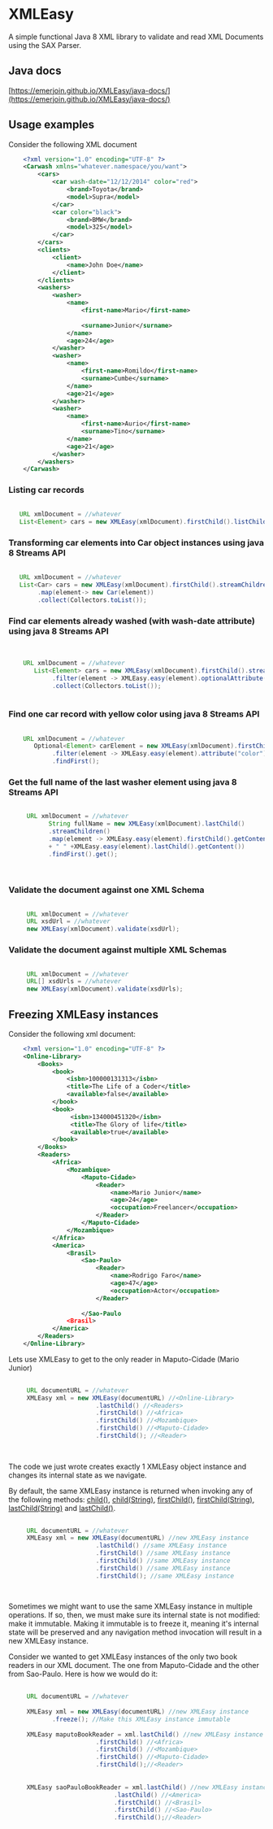 # XMLEasy
A simple functional Java 8 XML library to validate and read XML Documents using the SAX Parser.

## Java docs
[https://emerjoin.github.io/XMLEasy/java-docs/](https://emerjoin.github.io/XMLEasy/java-docs/)

## Usage examples

Consider the following XML document

```xml
    <?xml version="1.0" encoding="UTF-8" ?>
    <Carwash xmlns="whatever.namespace/you/want">
        <cars>
            <car wash-date="12/12/2014" color="red">
                <brand>Toyota</brand>
                <model>Supra</model>
            </car>
            <car color="black">
                <brand>BMW</brand>
                <model>325</model>
            </car>
        </cars>
        <clients>
            <client>
                <name>John Doe</name>
            </client>
        </clients>
        <washers>
            <washer>
                <name>
                    <first-name>Mario</first-name>
    
                    <surname>Junior</surname>
                </name>
                <age>24</age>
            </washer>
            <washer>
                <name>
                    <first-name>Romildo</first-name>
                    <surname>Cumbe</surname>
                </name>
                <age>21</age>
            </washer>
            <washer>
                <name>
                    <first-name>Aurio</first-name>
                    <surname>Tino</surname>
                </name>
                <age>21</age>
            </washer>
        </washers>
    </Carwash>
```

### Listing car records

```java
   
   URL xmlDocument = //whatever
   List<Element> cars = new XMLEasy(xmlDocument).firstChild().listChildren();   

```

### Transforming car elements into Car object instances using java 8 Streams API

```java
   
   URL xmlDocument = //whatever
   List<Car> cars = new XMLEasy(xmlDocument).firstChild().streamChildren()
        .map(element-> new Car(element))
        .collect(Collectors.toList());

```



### Find car elements already washed (with wash-date attribute) using java 8 Streams API

```java
    
    
    URL xmlDocument = //whatever
       List<Element> cars = new XMLEasy(xmlDocument).firstChild().streamChildren()
            .filter(element -> XMLEasy.easy(element).optionalAttribute("wash-date").isPresent())
            .collect(Collectors.toList());
    

```


### Find one car record with yellow color using java 8 Streams API

```java
       
    URL xmlDocument = //whatever
       Optional<Element> carElement = new XMLEasy(xmlDocument).firstChild().streamChildren()
            .filter(element -> XMLEasy.easy(element).attribute("color").equals("yellow"))
            .findFirst();  

```


### Get the full name of the last washer element using java 8 Streams API


```java

     URL xmlDocument = //whatever
           String fullName = new XMLEasy(xmlDocument).lastChild()
           .streamChildren()
           .map(element -> XMLEasy.easy(element).firstChild().getContent() 
           + " " +XMLEasy.easy(element).lastChild().getContent())
           .findFirst().get();
         
           
```


### Validate the document against one XML Schema

```java

     URL xmlDocument = //whatever
     URL xsdUrl = //whatever
     new XMLEasy(xmlDocument).validate(xsdUrl);

```

### Validate the document against multiple XML Schemas

```java

     URL xmlDocument = //whatever
     URL[] xsdUrls = //whatever
     new XMLEasy(xmlDocument).validate(xsdUrls);

```



## Freezing XMLEasy instances

Consider the following xml document:

```xml
    <?xml version="1.0" encoding="UTF-8" ?>
    <Online-Library>
        <Books>
            <book>  
                <isbn>100000131313</isbn>
                <title>The Life of a Coder</title>
                <available>false</available>
            </book>
            <book>  
                 <isbn>134000451320</isbn>
                 <title>The Glory of life</title>
                 <available>true</available>
            </book>
        </Books>
        <Readers>
            <Africa>
                <Mozambique>
                    <Maputo-Cidade>
                        <Reader>
                            <name>Mario Junior</name>
                            <age>24</age>
                            <occupation>Freelancer</occupation>
                        </Reader>
                    </Maputo-Cidade>
                </Mozambique>
            </Africa>
            <America>
                <Brasil>
                    <Sao-Paulo>
                        <Reader>
                            <name>Rodrigo Faro</name>
                            <age>47</age>
                            <occupation>Actor</occupation>
                        </Reader>
                       
                    </Sao-Paulo
                <Brasil>
            </America>
        </Readers>
    </Online-Library>

```

Lets use XMLEasy to get to the only reader in Maputo-Cidade (Mario Junior)

```java
    
     URL documentURL = //whatever
     XMLEasy xml = new XMLEasy(documentURL) //<Online-Library>
                        .lastChild() //<Readers>
                        .firstChild() //<Africa>
                        .firstChild() //<Mozambique>
                        .firstChild() //<Maputo-Cidade>
                        .firstChild(); //<Reader>
     
    
```


The code we just wrote creates exactly 1 XMLEasy object instance
and changes its internal state as we navigate.

By default, the same XMLEasy instance is returned when invoking any of the following methods: 
[child()](https://emerjoin.github.io/XMLEasy/java-docs/org/emerjoin/xmleasy/XMLEasy.html#child--), [child(String)](https://emerjoin.github.io/XMLEasy/java-docs/org/emerjoin/xmleasy/XMLEasy.html#child-java.lang.String-), [firstChild()](https://emerjoin.github.io/XMLEasy/java-docs/org/emerjoin/xmleasy/XMLEasy.html#firstChild--), [firstChild(String)](https://emerjoin.github.io/XMLEasy/java-docs/org/emerjoin/xmleasy/XMLEasy.html#firstChild-java.lang.String-), [lastChild(String)](https://emerjoin.github.io/XMLEasy/java-docs/org/emerjoin/xmleasy/XMLEasy.html#lastChild-java.lang.String-) and [lastChild()](https://emerjoin.github.io/XMLEasy/java-docs/org/emerjoin/xmleasy/XMLEasy.html#lastChild--).


```java
    
     URL documentURL = //whatever
     XMLEasy xml = new XMLEasy(documentURL) //new XMLEasy instance
                        .lastChild() //same XMLEasy instance
                        .firstChild() //same XMLEasy instance
                        .firstChild() //same XMLEasy instance
                        .firstChild() //same XMLEasy instance
                        .firstChild(); //same XMLEasy instance
                        
      
```

Sometimes we might want to use the same XMLEasy instance in multiple operations. If so, then, we must make sure its internal state is 
not modified: make it immutable. Making it immutable is to freeze it,
meaning it's internal state will be preserved and any navigation method invocation will result in a new XMLEasy instance.

Consider we wanted to get XMLEasy instances of the only two book readers in our XML document. The one from Maputo-Cidade and the other from Sao-Paulo.
Here is how we would do it:

```java
    
     URL documentURL = //whatever
     
     XMLEasy xml = new XMLEasy(documentURL) //new XMLEasy instance
            .freeze(); //Make this XMLEasy instance immutable
     
     XMLEasy maputoBookReader = xml.lastChild() //new XMLEasy instance : <Readers>
                        .firstChild() //<Africa>
                        .firstChild() //<Mozambique>
                        .firstChild() //<Maputo-Cidade>
                        .firstChild();//<Reader>
                        
                        
     XMLEasy saoPauloBookReader = xml.lastChild() //new XMLEasy instance : <Readers>
                             .lastChild() //<America>
                             .firstChild() //<Brasil>
                             .firstChild() //<Sao-Paulo>
                             .firstChild();//<Reader>
     
                            
      
```

